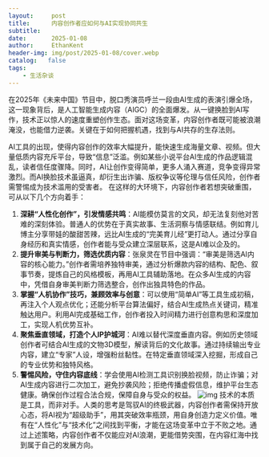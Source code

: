 ```yaml
---
layout:     post
title:      内容创作者应如何与AI实现协同共生
subtitle:   
date:       2025-01-08
author:     EthanKent
header-img: img/post/2025-01-08/cover.webp
catalog:   false
tags:
    - 生活杂谈
---
```


在2025年《未来中国》节目中，脱口秀演员呼兰一段由AI生成的表演引爆全场，这一现象背后，是人工智能生成内容（AIGC）的全面爆发。从一键换脸到AI写作，技术正以惊人的速度重塑创作生态。面对这场变革，内容创作者既可能被浪潮淹没，也能借力逆袭。关键在于如何把握机遇，找到与AI共存的生存法则。

AI工具的出现，使得内容创作的效率大幅提升，能快速生成海量文章、视频。但大量低质内容充斥平台，导致“信息”泛滥。例如某些小说平台AI生成的作品逻辑混乱，读者信任度骤降。同时，AI让创作变得简单，更多人涌入赛道，竞争变得异常激烈。而AI换脸技术虽逼真，却衍生出诈骗、版权争议等伦理与信任风险，创作者需警惕成为技术滥用的受害者。
在这样的大环境下，内容创作者若想突破重围，可从以下几个方向着手：
1. **深耕“人性化创作”，引发情感共鸣**：AI能模仿莫言的文风，却无法复刻他对苦难的深刻体验。普通人的优势在于真实故事、生活洞察与情感联结。例如育儿博主分享带娃的酸甜苦辣，远比AI生成的“完美育儿经”更打动人。通过分享自身经历和真实情感，创作者能与受众建立深层联系，这是AI难以企及的。
2. **提升审美与判断力，筛选优质内容**：张泉灵在节目中强调：“审美是筛选AI内容的核心能力。”创作者需培养独特审美，通过分析爆款内容的结构、配色、叙事节奏，提炼自己的风格模板，再用AI工具辅助落地。在众多AI生成的内容中，凭借自身审美判断力筛选整合，创作出独具特色的作品。
3. **掌握“人机协作”技巧，兼顾效率与创意**：可以使用“简单AI”等工具生成初稿，再注入个人观点优化；还能分析平台算法偏好，结合AI生成热点关键词，精准触达用户。利用AI完成基础工作，创作者投入时间精力进行创意构思和深度加工，实现人机优势互补。
4. **聚焦垂直领域，打造个人IP护城河**：AI难以替代深度垂直内容。例如历史领域创作者可结合AI生成的文物3D模型，解读背后的文化故事。通过持续输出专业内容，建立“专家”人设，增强粉丝黏性。在特定垂直领域深入挖掘，形成自己的专业优势和独特风格。
5. **警惕风险，守住内容底线**：学会使用AI检测工具识别换脸视频，防止诈骗；对AI生成内容进行二次加工，避免抄袭风险；拒绝传播虚假信息，维护平台生态健康。确保创作过程合法合规，保障自身与受众的权益。
![img](/img/post/2025-01-08/02.webp)
技术的本质是工具，而非对手。人类的思考是驾驭AI的终极武器，内容创作者需保持开放心态，将AI视为“超级助手”，用其突破效率瓶颈，用自身创造力定义价值。唯有在“人性化”与“技术化”之间找到平衡，才能在这场变革中立于不败之地。通过上述策略，内容创作者不仅能应对AI浪潮，更能借势突围，在内容红海中找到属于自己的发展方向。 





